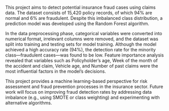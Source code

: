 This project aims to detect potential insurance fraud cases using claims data. The dataset consists of 15,420 policy records, of which 94% are normal and 6% are fraudulent. Despite this imbalanced class distribution, a prediction model was developed using the Random Forest algorithm.

In the data preprocessing phase, categorical variables were converted into numerical format, irrelevant columns were removed, and the dataset was split into training and testing sets for model training. Although the model achieved a high accuracy rate (94%), the detection rate for the minority class—fraudulent cases—was found to be low. Feature importance analysis revealed that variables such as Policyholder’s age, Week of the month of the accident and claim, Vehicle age, and Number of past claims were the most influential factors in the model’s decisions.

This project provides a machine learning-based perspective for risk assessment and fraud prevention processes in the insurance sector. Future work will focus on improving fraud detection rates by addressing data imbalance (e.g., using SMOTE or class weighting) and experimenting with alternative algorithms.
